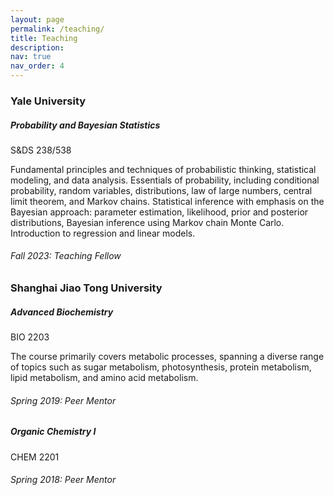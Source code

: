 ```yaml
---
layout: page
permalink: /teaching/
title: Teaching
description:
nav: true
nav_order: 4
---
```


<h3 class="mt-4">Yale University</h3>

<div class="card mt-3">
  <div class="p-3">
    <div class="row">
      <div class="col-sm-10">
        <h5 class="card-title"><a>Probability and Bayesian Statistics</a></h5>
      </div>
      <div class="col-sm-2 text-left text-sm-right">
        <span class="badge">
            S&DS 238/538
        </span>
      </div>
    </div>
    <p> Fundamental principles and techniques of probabilistic thinking, statistical modeling, and data analysis. Essentials of probability, including conditional probability, random variables, distributions, law of large numbers, central limit theorem, and Markov chains. Statistical inference with emphasis on the Bayesian approach: parameter estimation, likelihood, prior and posterior distributions, Bayesian inference using Markov chain Monte Carlo. Introduction to regression and linear models. </p>
    <h6 class="mt-2 mt-sm-0"><i>Fall 2023: Teaching Fellow</i></h6>
  </div>
</div>



<h3 class="mt-4">Shanghai Jiao Tong University</h3>

<div class="card mt-3">
  <div class="p-3">
    <div class="row">
      <div class="col-sm-10">
        <h5 class="card-title"><a>Advanced Biochemistry</a></h5>
      </div>
      <div class="col-sm-2 text-left text-sm-right">
        <span class="badge">
            BIO 2203
        </span>
      </div>
    </div>
    <p> The course primarily covers metabolic processes, spanning a diverse range of topics such as sugar metabolism, photosynthesis, protein metabolism, lipid metabolism, and amino acid metabolism. </p>
    <h6 class="mt-2 mt-sm-0"><i>Spring 2019: Peer Mentor</i></h6>
  </div>
</div>


<div class="card mt-3">
  <div class="p-3">
    <div class="row">
      <div class="col-sm-10">
        <h5 class="card-title"><a>Organic Chemistry I</a></h5>
      </div>
      <div class="col-sm-2 text-left text-sm-right">
        <span class="badge">
            CHEM 2201
        </span>
      </div>
    </div>
    <h6 class="mt-2 mt-sm-0"><i>Spring 2018: Peer Mentor</i></h6>
  </div>
</div>
